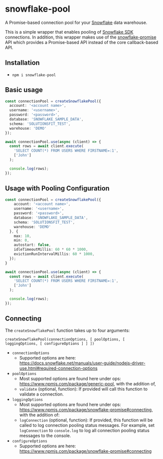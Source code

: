 
# snowflake-pool

A Promise-based connection pool for your [Snowflake](https://www.snowflake.net/) data warehouse.

This is a simple wrapper that enables pooling of [Snowflake SDK](https://www.npmjs.com/package/snowflake-sdk) connections.  In addition, this wrapper makes use of the [snowflake-promise](https://www.npmjs.com/package/snowflake-promise) API which provides a Promise-based API instead of the core callback-based API.

## Installation

* `npm i snowflake-pool`

## Basic usage

```typescript
const connectionPool = createSnowflakePool({
  account: '<account name>',
  username: '<username>',
  password: '<password>',
  database: 'SNOWFLAKE_SAMPLE_DATA',
  schema: 'SOLUTIONSFIT_TEST',
  warehouse: 'DEMO'
});

await connectionPool.use(async (client) => {
  const rows = await client.execute(
    'SELECT COUNT(*) FROM USERS WHERE FIRSTNAME=:1',
    ['John']
  );

  console.log(rows);
});
```

## Usage with Pooling Configuration

```typescript
const connectionPool = createSnowflakePool({
    account: '<account name>',
    username: '<username>',
    password: '<password>',
    database: 'SNOWFLAKE_SAMPLE_DATA',
    schema: 'SOLUTIONSFIT_TEST',
    warehouse: 'DEMO'
  }, {
    max: 10,
    min: 0,
    autostart: false,
    idleTimeoutMillis: 60 * 60 * 1000,
    evictionRunIntervalMillis: 60 * 1000,
  });
}

await connectionPool.use(async (client) => {
  const rows = await client.execute(
    'SELECT COUNT(*) FROM USERS WHERE FIRSTNAME=:1',
    ['John']
  );

  console.log(rows);
});
```

## Connecting

The `createSnowflakePool` function takes up to four arguments:

`createSnowflakePool(connectionOptions, [ poolOptions, [ loggingOptions, [ configureOptions ] ] ])`

* `connectionOptions`
  * Supported options are here: <https://docs.snowflake.net/manuals/user-guide/nodejs-driver-use.html#required-connection-options>
* `poolOptions`
  * Most supported options are found here under ops: <https://www.npmjs.com/package/generic-pool>, with the addition of,
  * `validate` (optional, function): If provided will call this function to validate a connection.
* `loggingOptions`
  * Most supported options are found here under ops: <https://www.npmjs.com/package/snowflake-promise#connecting>, with the addition of:
  * `logConnection` (optional, function): If provided, this function will be called to log connection pooling status messages. For example, set `logConnection` to `console.log` to log all connection pooling status messages to the console.
* `configureOptions`
  * Supported options are here: <https://www.npmjs.com/package/snowflake-promise#connecting>
